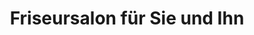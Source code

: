 ---
title: "Friseursalon für Sie und Ihn"
url: /lommatzsch/friseursalon-fuer-sie-und-ihn/
shop: Friseur
---